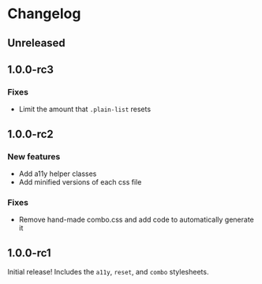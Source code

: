 # Changelog

## Unreleased

## 1.0.0-rc3

### Fixes

- Limit the amount that `.plain-list` resets

## 1.0.0-rc2

### New features

- Add a11y helper classes
- Add minified versions of each css file

### Fixes

- Remove hand-made combo.css and add code to automatically generate it

## 1.0.0-rc1

Initial release! Includes the `a11y`, `reset`, and `combo` stylesheets.
